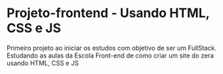 # Projeto-frontend - Usando HTML, CSS e JS
 Primeiro projeto ao iniciar os estudos com objetivo de ser um FullStack.
 Estudando as aulas da Escola Front-end de como criar um site do zera usando HTML, CSS e JS

